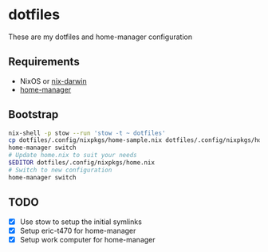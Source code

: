 # dotfiles

These are my dotfiles and home-manager configuration

## Requirements

- NixOS or [nix-darwin](https://github.com/LnL7/nix-darwin)
- [home-manager](https://github.com/rycee/home-manager)

## Bootstrap

``` sh
nix-shell -p stow --run 'stow -t ~ dotfiles'
cp dotfiles/.config/nixpkgs/home-sample.nix dotfiles/.config/nixpkgs/home.nix 
home-manager switch
# Update home.nix to suit your needs
$EDITOR dotfiles/.config/nixpkgs/home.nix 
# Switch to new configuration
home-manager switch

```

## TODO

- [x] Use stow to setup the initial symlinks
- [x] Setup eric-t470 for home-manager
- [x] Setup work computer for home-manager
